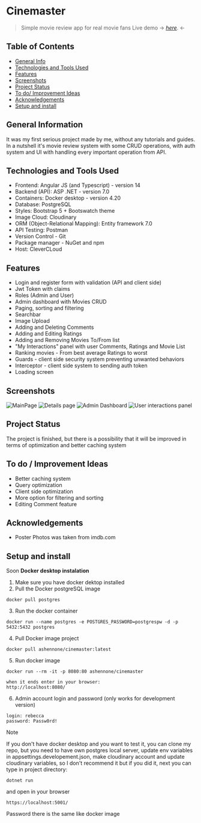 # Cinemaster

> Simple movie review app for real movie fans
> Live demo -> [_here_](https://cinemaster.cleverapps.io/). <-

## Table of Contents

-  [General Info](#general-information)
-  [Technologies and Tools Used](#technologies-and-tools-used)
-  [Features](#features)
-  [Screenshots](#screenshots)
-  [Project Status](#project-status)
-  [To do/ Improvement Ideas](#to-do--improvement-ideas)
-  [Acknowledgements](#acknowledgements)
-  [Setup and install](#setup-and-install)

## General Information

It was my first serious project made by me, without any tutorials and guides. In a nutshell it's movie review system with some CRUD operations, with auth system and UI with handling every important operation from API.

## Technologies and Tools Used

-  Frontend: Angular JS (and Typescript) - version 14
-  Backend (API): ASP .NET - version 7.0
-  Containers: Docker desktop - version 4.20
-  Database: PostgreSQL
-  Styles: Bootstrap 5 + Bootswatch theme
-  Image Cloud: Cloudinary
-  ORM (Object-Relational Mapping): Entity framework 7.0
-  API Testing: Postman
-  Version Control - Git
-  Package manager - NuGet and npm
-  Host: CleverCLoud

## Features

-  Login and register form with validation (API and client side)
-  Jwt Token with claims
-  Roles (Admin and User)
-  Admin dashboard with Movies CRUD
-  Paging, sorting and filtering
-  Searchbar
-  Image Upload
-  Adding and Deleting Comments
-  Adding and Editing Ratings
-  Adding and Removing Movies To/From list
-  "My Interactions" panel with user Comments, Ratings and Movie List
-  Ranking movies - From best average Ratings to worst
-  Guards - client side security system preventing unwanted behaviors
-  Interceptor - client side system to sending auth token
-  Loading screen

## Screenshots

![MainPage](https://res.cloudinary.com/dwy4hhhjr/image/upload/w_600,h_330/v1693847512/ss_mgmbce.png)
![Details page](https://res.cloudinary.com/dwy4hhhjr/image/upload/w_600,h_330/v1693847504/ss4_rxdb3j.png)
![Admin Dashboard](https://res.cloudinary.com/dwy4hhhjr/image/upload/w_600,h_330/v1693847488/ss6_cih81x.png)
![User interactions panel](https://res.cloudinary.com/dwy4hhhjr/image/upload/w_600,h_330/v1693847498/ss5_f0s3wt.png)

## Project Status

The project is finished, but there is a possibility that it will be improved in terms of optimization and better caching system

## To do / Improvement Ideas

-  Better caching system
-  Query optimization
-  Client side optimization
-  More option for filtering and sorting
-  Editing Comment feature

## Acknowledgements

-  Poster Photos was taken from imdb.com

## Setup and install

Soon
**Docker desktop instalation**
1. Make sure you have docker dektop installed
2. Pull the Docker postgreSQL image
  ```
  docker pull postgres
  ```
3. Run the docker container
```
docker run --name postgres -e POSTGRES_PASSWORD=postgrespw -d -p 5432:5432 postgres
```
4. Pull Docker image project
```
docker pull ashennone/cinemaster:latest
```
5. Run docker image
```
docker run --rm -it -p 8080:80 ashennone/cinemaster

when it ends enter in your browser:
http://localhost:8080/
```
6. Admin account login and password (only works for development version)
```
login: rebecca
password: Passw0rd!
```
> [!NOTE]
>If you don't have docker desktop and you want to test it, you can clone my repo, but you need to have own postgres local server, update env variables in appsettings.developement.json, make cloudinary account and update cloudinary variables, so I don't recommend it but if you did it, next you can type in project directory:

```
dotnet run
```
and open in your browser
```
https://localhost:5001/
```
Password there is the same like docker image
